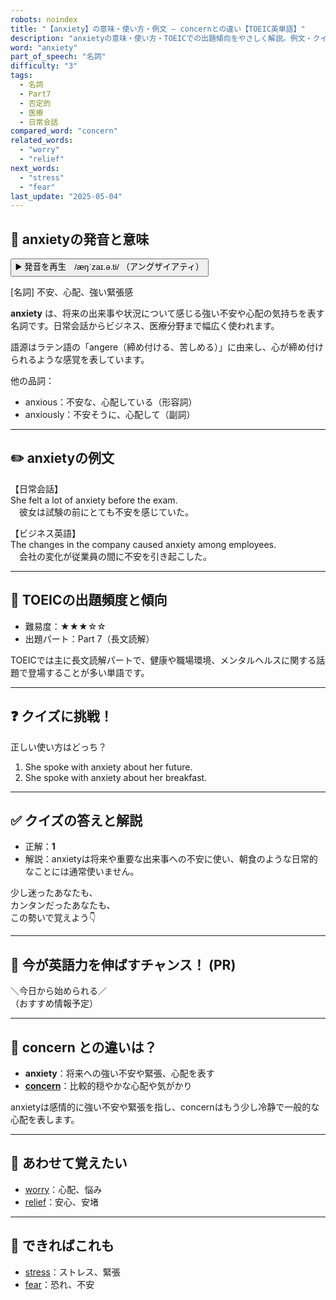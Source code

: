```yaml
---
robots: noindex
title: "【anxiety】の意味・使い方・例文 ― concernとの違い【TOEIC英単語】"
description: "anxietyの意味・使い方・TOEICでの出題傾向をやさしく解説。例文・クイズ付きでconcernとの違いもわかりやすく学べます。"
word: "anxiety"
part_of_speech: "名詞"
difficulty: "3"
tags:
  - 名詞
  - Part7
  - 否定的
  - 医療
  - 日常会話
compared_word: "concern"
related_words:
  - "worry"
  - "relief"
next_words:
  - "stress"
  - "fear"
last_update: "2025-05-04"
---
```


## 🔰 anxietyの発音と意味

<button class="play-audio" onclick="playTTS('anxiety')">
  <span class="play-audio-main">
    ▶️ 発音を再生　/æŋˈzaɪ.ə.ti/
  </span>
  <span class="play-audio-sub">
    （アングザイアティ）
  </span>
</button>

[名詞] 不安、心配、強い緊張感

**anxiety** は、将来の出来事や状況について感じる強い不安や心配の気持ちを表す名詞です。日常会話からビジネス、医療分野まで幅広く使われます。

語源はラテン語の「angere（締め付ける、苦しめる）」に由来し、心が締め付けられるような感覚を表しています。

他の品詞：  
- anxious：不安な、心配している（形容詞）
- anxiously：不安そうに、心配して（副詞）

---

## ✏️ anxietyの例文

【日常会話】  
She felt a lot of anxiety before the exam.  
　彼女は試験の前にとても不安を感じていた。

【ビジネス英語】  
The changes in the company caused anxiety among employees.  
　会社の変化が従業員の間に不安を引き起こした。

---

## 🎯 TOEICの出題頻度と傾向

- 難易度：★★★☆☆
- 出題パート：Part 7（長文読解）

TOEICでは主に長文読解パートで、健康や職場環境、メンタルヘルスに関する話題で登場することが多い単語です。

---

## ❓ クイズに挑戦！

正しい使い方はどっち？

1. She spoke with anxiety about her future.  
2. She spoke with anxiety about her breakfast.

---

## ✅ クイズの答えと解説

- 正解：**1**
- 解説：anxietyは将来や重要な出来事への不安に使い、朝食のような日常的なことには通常使いません。

少し迷ったあなたも、  
カンタンだったあなたも、  
この勢いで覚えよう👇️

---

## 🚀 今が英語力を伸ばすチャンス！ (PR)

<div class="info-center">
＼今日から始められる／<br>  
（おすすめ情報予定）
</div>

---

## 🤔  concern との違いは？

- **anxiety**：将来への強い不安や緊張、心配を表す
- **[concern](/concern)**：比較的穏やかな心配や気がかり

anxietyは感情的に強い不安や緊張を指し、concernはもう少し冷静で一般的な心配を表します。

---

## 🧩 あわせて覚えたい

- [worry](/worry)：心配、悩み
- [relief](/relief)：安心、安堵

---

## 📖 できればこれも

- [stress](/stress)：ストレス、緊張
- [fear](/fear)：恐れ、不安

<!-- cvid: aid02_bid10 -->
